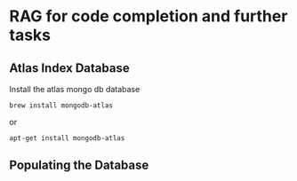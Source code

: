 # RAG for code completion and further tasks


## Atlas Index Database
Install the atlas mongo db database
```
brew install mongodb-atlas
```
or 
```
apt-get install mongodb-atlas
```

## Populating the Database
